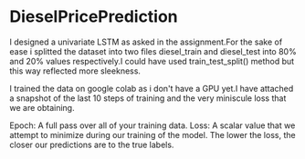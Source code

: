 # DieselPricePrediction
I designed a univariate LSTM as asked in the assignment.For the sake of ease i splitted the dataset into two files diesel_train and diesel_test into 80% and 20% values respectively.I could have used train_test_split() method but this way reflected more sleekness.

I trained the data on google colab as i don't have a GPU yet.I have attached a snapshot of the last 10 steps of training and the very miniscule loss that we are obtaining.

Epoch: A full pass over all of your training data.
Loss: A scalar value that we attempt to minimize during our training of the model. The lower the loss, the closer our predictions are to the true labels.

